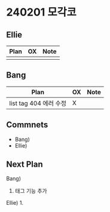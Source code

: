 # 240201 모각코

## Ellie

| Plan 	| OX 	| Note 	|
|------	|----	|------	|
|  |    |      	|


## Bang

| Plan 	| OX 	| Note 	|
|------	|----	|------	|
| list tag 404 에러 수정  |  X  |      |



## Commnets

 - Bang) 
 - Ellie) 
 
## Next Plan
 Bang)
 1. 태그 기능 추가
 
 Ellie)
 1. 
